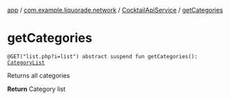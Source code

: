 [app](../../index.md) / [com.example.liquorade.network](../index.md) / [CocktailApiService](index.md) / [getCategories](./get-categories.md)

# getCategories

`@GET("list.php?i=list") abstract suspend fun getCategories(): `[`CategoryList`](../../com.example.liquorade.domain/-category-list/index.md)

Returns all categories

**Return**
Category list

